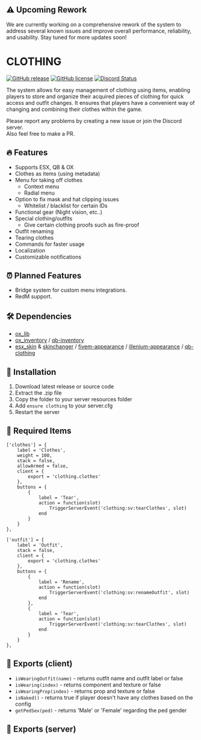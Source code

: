 ## ⚠️ Upcoming Rework
We are currently working on a comprehensive rework of the system to address several known issues and improve overall performance, reliability, and usability.
Stay tuned for more updates soon!

# CLOTHING
[![GitHub release](https://img.shields.io/github/v/release/LikeManTV/clothing.svg)](https://github.com/LikeManTV/clothing/releases/latest)
[![GitHub license](https://img.shields.io/github/license/LikeManTV/clothing.svg)](LICENSE)
<a href="https://discordapp.com/invite/55aQNKzQVW" title="Chat on Discord"><img alt="Discord Status" src="https://discordapp.com/api/guilds/912329245789933569/widget.png"></a>

The system allows for easy management of clothing using items, enabling players to store and organize their acquired pieces of clothing for quick access and outfit changes. It ensures that players have a convenient way of changing and combining their clothes within the game.

Please report any problems by creating a new issue or join the Discord server.<br/>
Also feel free to make a PR.

## 🔥 Features
- Supports ESX, QB & OX
- Clothes as items (using metadata)
- Menu for taking off clothes
  - Context menu
  - Radial menu
- Option to fix mask and hat clipping issues
  - Whitelist / blacklist for certain IDs
- Functional gear (Night vision, etc..)
- Special clothing/outfits
  - Give certain clothing proofs such as fire-proof
- Outfit renaming
- Tearing clothes
- Commands for faster usage
- Localization
- Customizable notifications

## ⏰ Planned Features
- Bridge system for custom menu integrations.
- RedM support.
 
## 🛠️ Dependencies
- [ox_lib](https://github.com/overextended/ox_lib)
- [ox_inventory](https://github.com/overextended/ox_inventory) / [qb-inventory](https://github.com/qbcore-framework/qb-inventory)
- [esx_skin](https://github.com/esx-framework/esx_core/tree/main/%5Bcore%5D/esx_skin) & [skinchanger](https://github.com/esx-framework/esx_core/tree/main/%5Bcore%5D/skinchanger) / [fivem-appearance](https://github.com/pedr0fontoura/fivem-appearance) / [illenium-appearance](https://github.com/iLLeniumStudios/illenium-appearance) / [qb-clothing](https://github.com/qbcore-framework/qb-clothing)

## 📲 Installation
1. Download latest release or source code
2. Extract the .zip file
3. Copy the folder to your server resources folder
4. Add `ensure clothing` to your server.cfg
5. Restart the server

## 📌 Required Items
```
['clothes'] = {
	label = 'Clothes',
	weight = 100,
	stack = false,
	allowArmed = false,
	client = {
		export = 'clothing.clothes'
	},
	buttons = {
		{
			label = 'Tear',
			action = function(slot)
				TriggerServerEvent('clothing:sv:tearClothes', slot)
			end
		}
	}
},

['outfit'] = {
	label = 'Outfit',
	stack = false,
	client = {
		export = 'clothing.clothes'
	},
	buttons = {
		{
			label = 'Rename',
			action = function(slot)
				TriggerServerEvent('clothing:sv:renameOutfit', slot)
			end
		},
		{
			label = 'Tear',
			action = function(slot)
				TriggerServerEvent('clothing:sv:tearClothes', slot)
			end
		}
	}
},
```

## 📝 Exports (client)
- `isWearingOutfit(name)` - returns outfit name and outfit label or false
- `isWearing(index)` - returns component and texture or false
- `isWearingProp(index)` - returns prop and texture or false
- `isNaked()` - returns true if player doesn't have any clothes based on the config
- `getPedSex(ped)` - returns 'Male' or 'Female' regarding the ped gender

## 📝 Exports (server)
